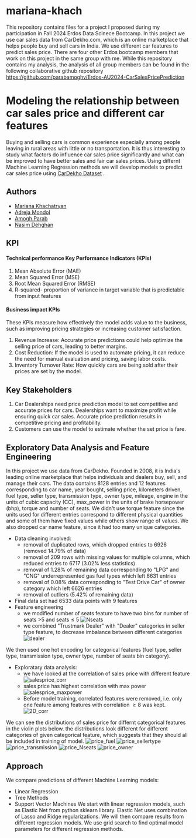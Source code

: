 # mariana-khach

This repository contains files for a project I proposed during my participation in Fall 2024 Erdos Data Scinece Bootcamp.
In this project we use car sales data from CarDekho.com, which is an online marketplace that helps people buy and sell cars in India.
We use different car features to predict sales price.
There are four other Erdos bootcamp members that work on this project in the same group with me. 
While this repository contains my analysis,
the analysis of all group members can be found in the following collaborative github repository https://github.com/parabamoghv/Erdos-AU2024-CarSalesPricePrediction



# Modeling the relationship between car sales price and different car features

Buying and selling cars is common experience especially among people leaving in rural areas with little or no transportation.
It is thus interesting to study what factors do influence car sales price significantly and what can be improved to have better sales and fair car sales prices.
Using differnt Machine Learning Regression methods we will develop models to predict car sales price using [CarDekho Dataset](https://www.kaggle.com/datasets/nehalbirla/vehicle-dataset-from-cardekho/data?select=Car+details+v3.csv) .

## Authors

- [Mariana Khachatryan](https://github.com/mariana-khach)
- [Adreja Mondol](https://github.com/adrejamondol)
- [Amogh Parab](https://github.com/parabamoghv)
- [Nasim Dehghan](https://github.com/nasimdeh)


## KPI

#### Technical performance Key Performance Indicators (KPIs)

1.	Mean Absolute Error (MAE)
2.	Mean Squared Error (MSE)
3.	Root Mean Squared Error (RMSE)
4.	R-squared- proportion of variance in target variable that is predictable from input features

#### Business impact KPIs

These KPIs measure how effectively the model adds value to the business, such as improving pricing strategies or increasing customer satisfaction.
1.	Revenue Increase: Accurate price predictions could help optimize the selling price of cars, leading to better margins.
2.	Cost Reduction: If the model is used to automate pricing, it can reduce the need for manual evaluation and pricing, saving labor costs.
3.	Inventory Turnover Rate: How quickly cars are being sold after their prices are set by the model.

## Key Stakeholders

1.	Car Dealerships need price prediction model to set competitive and accurate prices for cars. Dealerships want to maximize profit while ensuring quick car sales. Accurate price prediction results in competitive pricing and profitability.
2.	Customers can use the model to estimate whether the set price is fare.



## Exploratory Data Analysis and Feature Engineering

In this project we use data from CarDekho. Founded in 2008, it is India's leading online marketplace that helps individuals and dealers buy, sell, and manage their cars.
The data contains 8128 entries and 12 features corresponding to car name, year bought, selling price, kilometers driven, fuel type, seller type, transmission type, owner type, mileage, engine in the units of cubic capacity (CC), max_power in the units of brake horsepower (bhp), torque and number of seats. We didn't use torque feature since the units used for different entries correspond to different physical quantities and some of them have fixed values while others show range of values. We also dropped car name feature, since it had too many unique categories.
- Data cleaning involved:
  - removal of duplicated rows, which dropped entries to 6926 (removed 14.79% of data)
  - removal of 209 rows with missing values for multiple columns, which reduced entries to 6717 (3.02% less statistics)
  - removal of 1.28% of remaining data corresponding to "LPG" and "CNG" underrepresented gas fuel types which left 6631 entries
  - removal of 0.08% data corresponding to "Test Drive Car" of owner category which left 6626 entries
  - removal of outliers (5.42% of remaining data) 
- Final data set had 6533 data points with 9 features 
- Feature engineering
  - we modified number of seats feature to have two bins for number of seats >5 and seats$\leq 5$ 
    ![Nseats](https://github.com/user-attachments/assets/cdad7d03-64a4-4c7b-9972-2c52f4d147f7)
  - we combined "Trustmark Dealer" with "Dealer" categories in seller type feature, to decrease imbalance between different categories
    ![dealer](https://github.com/user-attachments/assets/5c4fc41a-5d9e-4938-99bf-83f3be569d2a)
    
We then used one hot encoding for categorical features (fuel type, seller type, transmission type, owner type, number of seats bin category).
- Exploratary data analysis:
  - we have looked at the correlation of sales price with different feature
    ![salesprice_corr](https://github.com/user-attachments/assets/0a7ef427-fb65-4007-8880-aa1d838f95f8)
  - sales price has highest correlation with max power
    ![salesprice_maxpower](https://github.com/user-attachments/assets/56d2330a-7fff-4608-9568-8eba2f533b17)
  - Before model training, correlated features were removed, i.e. only one feature among features with correlation $\geq 8$ was kept.
    ![2D_corr](https://github.com/user-attachments/assets/708235f7-1d9a-4bb5-bf5b-d44f5c26655a)

We can see the distributions of sales price for differnt categorical features in the violin plots below. the distributions look different for different categories of given categorical feature, which suggests that they should all be included in training of model.
![price_fuel](https://github.com/user-attachments/assets/fa84906e-8be6-43e2-8f2e-0108747e7b26)
![price_sellertype](https://github.com/user-attachments/assets/5daee49e-c9b9-4240-bb7b-5302d84650f5)
![price_transmission](https://github.com/user-attachments/assets/122ebd1a-0053-402b-89ff-6fc17216dd83)
![price_Nseats](https://github.com/user-attachments/assets/14c60686-74af-4156-872e-69eb2db58c56)
![price_owner](https://github.com/user-attachments/assets/94adbec0-f007-41a0-91f8-ebd918d129c2)


## Approach

We compare predictions of different Machine Learning models:
- Linear Regression
- Tree Methods
- Support Vector Machines
We start with linear regression models, such as Elastic Net from python sklearn library. Elastic Net uses combination of Lasso and Ridge regularizations. We will then compare results from different regression models. We use grid search to find optimal model parameters for different regression methods. 





